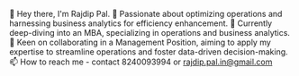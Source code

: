 👋 Hey there, I'm Rajdip Pal.
👀 Passionate about optimizing operations and harnessing business analytics for efficiency enhancement.
🌱 Currently deep-diving into an MBA, specializing in operations and business analytics.
💼 Keen on collaborating in a Management Position, aiming to apply my expertise to streamline operations and foster data-driven decision-making.
📫 How to reach me - contact 8240093994 or rajdip.pal.in@gmail.com
<!---
rajdipcodes/rajdipcodes is a ✨ special ✨ repository because its `README.md` (this file) appears on your GitHub profile.
You can click the Preview link to take a look at your changes.
--->
